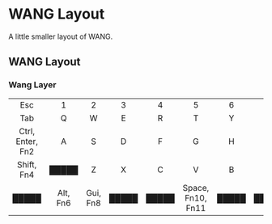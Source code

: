 # WANG Layout

A little smaller layout of WANG.


## WANG Layout

### Wang Layer

|                  |          |          |       |       |                   |       |       |       |       |       |          |          |                  |            |
| :--------------: | :------: | :------: | :---: | :---: | :---------------: | :---: | :---: | :---: | :---: | :---: | :------: | :------: | :--------------: | :--------: |
|       Esc        |    1     |    2     |   3   |   4   |         5         |   6   |   7   |   8   |   9   |   0   |    -     |    =     |        \         |     \`     |
|       Tab        |    Q     |    W     |   E   |   R   |         T         |   Y   |   U   |   I   |   O   |   P   |    [     |    ]     |    Backspace     |   █████    |
| Ctrl, Enter, Fn2 |    A     |    S     |   D   |   F   |         G         |   H   |   J   |   K   |   L   |   ;   |    '     |  █████   | Enter, Ctrl, Fn3 |   █████    |
|    Shift, Fn4    |  █████   |    Z     |   X   |   C   |         V         |   B   |   N   |   M   |   ,   |   .   |    /     |  █████   |    Shift, Fn5    | Fn1, Shift |
|      █████       | Alt, Fn6 | Gui, Fn8 | █████ | █████ | Space, Fn10, Fn11 | █████ | █████ | █████ | █████ | █████ | Gui, Fn9 | Alt, Fn7 |      █████       |   █████    |
